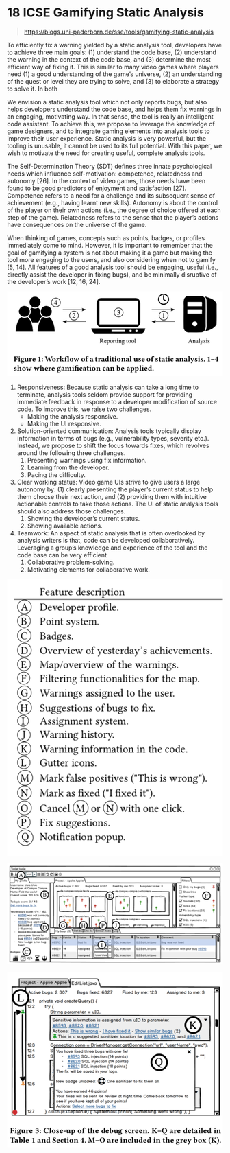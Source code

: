 # 18 ICSE Gamifying Static Analysis 

>https://blogs.uni-paderborn.de/sse/tools/gamifying-static-analysis

To efficiently fix a warning yielded by a static analysis tool, developers have to achieve three main goals: (1) understand the code base, (2) understand the warning in the context of the code base, and (3) determine the most efficient way of fixing it. This is similar to many video games where players need (1) a good understanding of the game’s universe, (2) an understanding of the quest or level they are trying to solve, and (3) to elaborate a strategy to solve it. In both

We envision a static analysis tool which not only reports bugs, but also helps developers understand the code base, and helps them fix warnings in an engaging, motivating way. In that sense, the tool is really an intelligent code assistant. To achieve this, we propose to leverage the knowledge of game designers, and to integrate gaming elements into analysis tools to improve their user experience. Static analysis is very powerful, but the tooling is unusable, it cannot be used to its full potential. With this paper, we wish to motivate the need for creating useful, complete analysis tools.

The Self-Determination Theory (SDT) defines three innate psychological needs which influence self-motivation: competence, relatedness and autonomy [26]. In the context of video games, those needs have been found to be good predictors of enjoyment and satisfaction [27]. Competence refers to a need for a challenge and its subsequent sense of achievement (e.g., having learnt new skills). Autonomy is about the control of the player on their own actions (i.e., the degree of choice offered at each step of the game). Relatedness refers to the sense that the player’s actions have consequences on the universe of the game.

When thinking of games, concepts such as points, badges, or profiles immediately come to mind. However, it is important to remember that the goal of gamifying a system is not about making it a game but making the tool more engaging to the users, and also considering when not to gamify [5, 14]. All features of a good analysis tool should be engaging, useful (i.e., directly assist the developer in fixing bugs), and be minimally disruptive of the developer’s work [12, 16, 24]. 

![](blog/Research/program_analysis/gsa_1.png)

1. Responsiveness: Because static analysis can take a long time to terminate, analysis tools seldom provide support for providing immediate feedback in response to a developer modification of source code. To improve this, we raise two challenges. 
   * Making the analysis responsive. 
   * Making the UI responsive. 
2. Solution-oriented communication: Analysis tools typically display information in terms of bugs (e.g., vulnerability types, severity etc.). Instead, we propose to shift the focus towards fixes, which revolves around the following three challenges. 
   1. Presenting warnings using fix information.
   2. Learning from the developer.
   3. Pacing the difficulty.
3. Clear working status: Video game UIs strive to give users a large autonomy by: (1) clearly presenting the player’s current status to help them choose their next action, and (2) providing them with intuitive actionable controls to take those actions. The UI of static analysis tools should also address those challenges. 
   1. Showing the developer’s current status. 
   2. Showing available actions.
4. Teamwork: An aspect of static analysis that is often overlooked by analysis writers is that, code can be developed collaboratively. Leveraging a group’s knowledge and experience of the tool and the code base can be very efficient 
   1. Collaborative problem-solving.  
   2. Motivating elements for collaborative work.  



![](blog/Research/program_analysis/gsa_2.png)

![gsa_3](blog/Research/program_analysis/gsa_3.png)

![gsa_4](blog/Research/program_analysis/gsa_4.png)